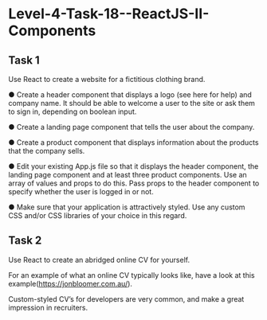 # Level-4-Task-18--ReactJS-II-Components

## Task 1

Use React to create a website for a fictitious clothing brand.

● Create a header component that displays a logo (see here for help) and company name. It should be able to welcome a user to the site or ask them to sign in, depending on boolean input.

● Create a landing page component that tells the user about the company.

● Create a product component that displays information about the products that the company sells.

● Edit your existing App.js file so that it displays the header component, the landing page component and at least three product components. Use an array of values and props to do this. Pass props to the header component to specify whether the user is logged in or not.

● Make sure that your application is attractively styled. Use any custom CSS and/or CSS libraries of your choice in this regard.

## Task 2

Use React to create an abridged online CV for yourself.

For an example of what an online CV typically looks like, have a look at this example(https://jonbloomer.com.au/).

Custom-styled CV’s for developers are very common, and make a great impression in recruiters.
